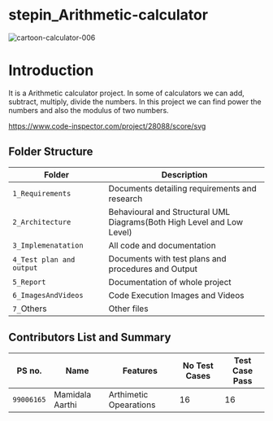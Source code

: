 # stepin_Arithmetic-calculator
![cartoon-calculator-006](https://user-images.githubusercontent.com/89648059/132311816-d7e16d01-0017-4105-a873-8ab5d16326a4.png)
# Introduction
It is a Arithmetic calculator project. In  some of calculators we can add, subtract, multiply, divide the numbers. In this project we can find power the numbers and also the modulus of two numbers.

https://www.code-inspector.com/project/28088/score/svg

## Folder Structure
Folder                   | Description
-------------------------| -----------------------------------------
`1_Requirements`         | Documents detailing requirements and research
`2_Architecture     `         | Behavioural and Structural UML Diagrams(Both High Level and Low Level)
`3_Implemenatation `     | All code and documentation
`4_Test plan and output     `       | Documents with test plans and procedures and Output
`5_Report`               | Documentation of whole project
`6_ImagesAndVideos`      | Code Execution Images and Videos
`7_`Others      | Other files

## Contributors List and Summary
|PS no. |  Name   |    Features    |No Test Cases|Test Case Pass|
|-------|---------|----------------|-------------|--------------|
| `99006165` | Mamidala Aarthi | Arthimetic Opearations |  16  |  16 |

